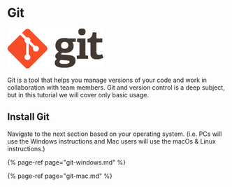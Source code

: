 # Git

![](../../.gitbook/assets/git.png)

Git is a tool that helps you manage versions of your code and work in collaboration with team members. Git and version control is a deep subject, but in this tutorial we will cover only basic usage.

## Install Git

Navigate to the next section based on your operating system. \(i.e. PCs will use the Windows instructions and Mac users will use the macOs & Linux instructions.\)

{% page-ref page="git-windows.md" %}

{% page-ref page="git-mac.md" %}

